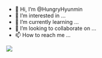 - 👋 Hi, I’m @HungryHyunmin
- 👀 I’m interested in ...
- 🌱 I’m currently learning ...
- 💞️ I’m looking to collaborate on ...
- 📫 How to reach me ...

<!---
HungryHyunmin/HungryHyunmin is a ✨ special ✨ repository because its `README.md` (this file) appears on your GitHub profile.
You can click the Preview link to take a look at your changes.
--->
<img src="https://img.shields.io/badge/Android-3DDC84?style=flat-square&logo=Android&logoColor=white"/>
